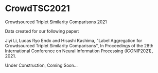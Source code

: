 # CrowdTSC2021
Crowdsourced Triplet Similarity Comparisons 2021

Data created for our following paper: 

Jiyi Li, Lucas Ryo Endo and Hisashi Kashima, "Label Aggregation for Crowdsourced Triplet Similarity Comparisons", In Proceedings of the 28th International Conference on Neural Information Processing (ICONIP2021), 2021. 

Under Construction, Coming Soon...
